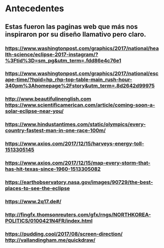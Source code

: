# Antecedentes
## Estas fueron las paginas web que más nos inspiraron por su diseño llamativo pero claro.
### https://www.washingtonpost.com/graphics/2017/national/health-science/eclipse-2017-instagram/?%3Ftid%3D=sm_pg&utm_term=.fdd86e4c76e1
### https://www.washingtonpost.com/graphics/2017/national/escape-time/?hpid=hp_rhp-top-table-main_rush-hour-340pm%3Ahomepage%2Fstory&utm_term=.8d2642d99975
### http://www.beautifulinenglish.com https://www.scientificamerican.com/article/coming-soon-a-solar-eclipse-near-you/
### https://www.hindustantimes.com/static/olympics/every-country-fastest-man-in-one-race-100m/
### https://www.axios.com/2017/12/15/harveys-energy-toll-1513305145
### https://www.axios.com/2017/12/15/map-every-storm-that-has-hit-texas-since-1960-1513305082
### https://earthobservatory.nasa.gov/images/90729/the-best-places-to-see-the-eclipse
### https://www.2q17.de#/
### http://fingfx.thomsonreuters.com/gfx/rngs/NORTHKOREA-POLITICS/0100421N4FR/index.html
### https://pudding.cool/2017/08/screen-direction/ http://vallandingham.me/quickdraw/
